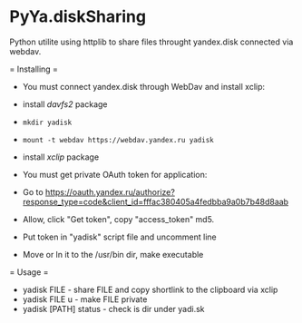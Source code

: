 PyYa.diskSharing
================
Python utilite using httplib to share files throught yandex.disk connected via webdav.

= Installing =

* You must connect yandex.disk through WebDav and install xclip:

* install _davfs2_ package
* ```mkdir yadisk```
* ```mount -t webdav https://webdav.yandex.ru yadisk```
* install _xclip_ package

* You must get private OAuth token for application:

* Go to https://oauth.yandex.ru/authorize?response_type=code&client_id=fffac380405a4fedbba9a0b7b48d8aab
* Allow, click "Get token", copy "access_token" md5.
* Put token in "yadisk" script file and uncomment line
* Move or ln it to the /usr/bin dir, make executable

= Usage =

* yadisk FILE - share FILE and copy shortlink to the clipboard via xclip
* yadisk FILE u - make FILE private
* yadisk [PATH] status - check is dir under yadi.sk

